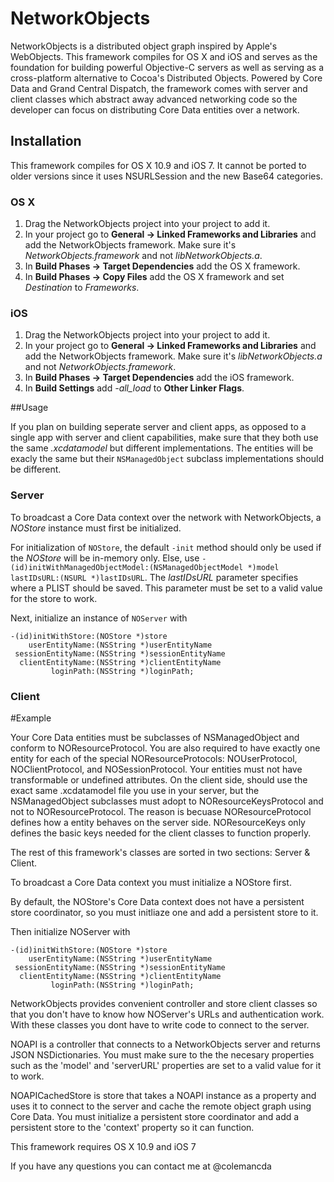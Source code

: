 NetworkObjects
==============

NetworkObjects is a distributed object graph inspired by Apple's WebObjects. This framework compiles for OS X and iOS and serves as the foundation for building powerful Objective-C servers as well as serving as a cross-platform alternative to Cocoa's Distributed Objects. Powered by Core Data and Grand Central Dispatch, the framework comes with server and client classes which abstract away advanced networking code so the developer can focus on distributing Core Data entities over a network.

## Installation

This framework compiles for OS X 10.9 and iOS 7. It cannot be ported to older versions since it uses NSURLSession and the new Base64 categories.

### OS X

1. Drag the NetworkObjects project into your project to add it.
2. In your project go to **General -> Linked Frameworks and Libraries** and add the NetworkObjects framework. Make sure it's *NetworkObjects.framework* and not *libNetworkObjects.a*.
3. In **Build Phases -> Target Dependencies** add the OS X framework.
4. In **Build Phases -> Copy Files** add the OS X framework and set *Destination* to *Frameworks*.

### iOS

1. Drag the NetworkObjects project into your project to add it.
2. In your project go to **General -> Linked Frameworks and Libraries** and add the NetworkObjects framework. Make sure it's *libNetworkObjects.a* and not *NetworkObjects.framework*.
3. In **Build Phases -> Target Dependencies** add the iOS framework.
4. In **Build Settings** add *-all_load* to **Other Linker Flags**.

##Usage

If you plan on building seperate server and client apps, as opposed to a single app with server and client capabilities, make sure that they both use the same *.xcdatamodel* but different implementations. The entities will be exacly the same but their ```NSManagedObject``` subclass implementations should be different.

### Server

To broadcast a Core Data context over the network with NetworkObjects, a *NOStore* instance must first be initialized.

For initialization of ```NOStore```, the default ```-init``` method should only be used if the *NOStore* will be in-memory only. Else, use ```-(id)initWithManagedObjectModel:(NSManagedObjectModel *)model lastIDsURL:(NSURL *)lastIDsURL```. The *lastIDsURL* parameter specifies where a PLIST should be saved. This parameter must be set to a valid value for the store to work.

Next, initialize an instance of ```NOServer``` with 

	-(id)initWithStore:(NOStore *)store
	    userEntityName:(NSString *)userEntityName
	 sessionEntityName:(NSString *)sessionEntityName
	  clientEntityName:(NSString *)clientEntityName
	         loginPath:(NSString *)loginPath;


		 

### Client



#Example



Your Core Data entities must be subclasses of NSManagedObject and conform to NOResourceProtocol. You are also required to have exactly one entity for each of the special NOResourceProtocols: NOUserProtocol, NOClientProtocol, and NOSessionProtocol. Your entities must not have transformable or undefined attributes. On the client side, should use the exact same .xcdatamodel file you use in your server, but the NSManagedObject subclasses must adopt to NOResourceKeysProtocol and not to NOResourceProtocol. The reason is becuase NOResourceProtocol defines how a entity behaves on the server side. NOResourceKeys only defines the basic keys needed for the client classes to function properly.

The rest of this framework's classes are sorted in two sections: Server & Client.

To broadcast a Core Data context you must initialize a NOStore first.

By default, the NOStore's Core Data context does not have a persistent store coordinator, so you must initliaze one and add a persistent store to it.

Then initialize NOServer with 


	-(id)initWithStore:(NOStore *)store
	    userEntityName:(NSString *)userEntityName
	 sessionEntityName:(NSString *)sessionEntityName
	  clientEntityName:(NSString *)clientEntityName
	         loginPath:(NSString *)loginPath;
		 

NetworkObjects provides convenient controller and store client classes so that you don't have to know how NOServer's URLs and authentication work. With these classes you dont have to write code to connect to the server.

NOAPI is a controller that connects to a NetworkObjects server and returns JSON NSDictionaries. You must make sure to the the necesary properties such as the 'model' and 'serverURL' properties are set to a valid value for it to work.

NOAPICachedStore is store that takes a NOAPI instance as a property and uses it to connect to the server and cache the remote object graph using Core Data. You must initialize a persistent store coordinator and add a persistent store to the 'context' property so it can function.

This framework requires OS X 10.9 and iOS 7

If you have any questions you can contact me at @colemancda

